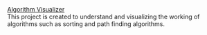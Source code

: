 <a href="#">
    Algorithm Visualizer
</a>

<div>This project is created to understand and visualizing the working of algorithms such as sorting and path finding algorithms.</div>
<br/><br/>


